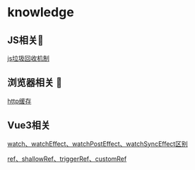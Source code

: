 # knowledge

## JS相关🤔

[js垃圾回收机制](https://github.com/ahaow/knowledge/issues/4)

## 浏览器相关 👀

[http缓存](https://github.com/ahaow/knowledge/issues/1)


## Vue3相关

[watch、watchEffect、watchPostEffect、watchSyncEffect区别](https://github.com/ahaow/knowledge/issues/2)


[ref、shallowRef、triggerRef、customRef](https://github.com/ahaow/knowledge/issues/3)
